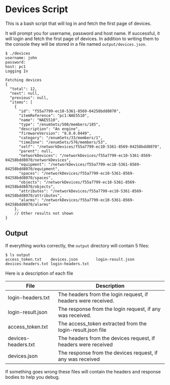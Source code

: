 # Devices Script

This is a bash script that will log in and fetch the first page of devices.

It will prompt you for username, password and host name. If successful, it will login
and fetch the first page of devices. In addition to writing them to the console they will
be stored in a file named `output/devices.json`.

```shell
$ ./devices
username: john
password:
host: pc1
Logging In

Fetching devices
{
  "total": 12,
  "next": null,
  "previous": null,
  "items": [
    {
      "id": "f55a7799-ec10-5361-8569-04258bdd8070",
      "itemReference": "pc1:NAE5510",
      "name": "NAE5510",
      "type": "/enumSets/508/members/185",
      "description": "An engine",
      "firmwareVersion": "8.0.0.0449",
      "category": "/enumSets/33/members/1",
      "timeZone": "/enumSets/576/members/53",
      "self": "/networkDevices/f55a7799-ec10-5361-8569-04258bdd8070",
      "parent": null,
      "networkDevices": "/networkDevices/f55a7799-ec10-5361-8569-04258bdd8070/networkDevices",
      "equipment": "/networkDevices/f55a7799-ec10-5361-8569-04258bdd8070/equipment",
      "spaces": "/networkDevices/f55a7799-ec10-5361-8569-04258bdd8070/spaces",
      "objects": "/networkDevices/f55a7799-ec10-5361-8569-04258bdd8070/objects",
      "attributes": "/networkDevices/f55a7799-ec10-5361-8569-04258bdd8070/attributes",
      "alarms": "/networkDevices/f55a7799-ec10-5361-8569-04258bdd8070/alarms"
    },
    // Other results not shown
}
```

## Output

If everything works correctly, the `output` directory will contain 5 files:

```shell
$ ls output
access_token.txt	devices.json		login-result.json
devices-headers.txt	login-headers.txt
```

Here is a description of each file

| File                | Description                                                    |
| ------------------- | -------------------------------------------------------------- |
| login-headers.txt   | The headers from the login request, if headers were received.  |
| login-result.json   | The response from the login request, if any was received.      |
| access_token.txt    | The access_token extracted from the login-result.json file     |
| devices-headers.txt | The headers from the devices request, if headers were received |
| devices.json        | The response from the devices request, if any was received     |

If something goes wrong these files will contain the headers and response bodies to help you
debug.